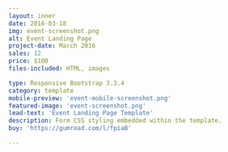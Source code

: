 ```yaml
---
layout: inner
date: 2016-03-18
img: event-screenshot.png
alt: Event Landing Page
project-date: March 2016
sales: 12
price: $100
files-included: HTML, images

type: Responsive Bootstrap 3.3.4
category: template
mobile-preview: 'event-mobile-screenshot.png'
featured-image: 'event-screenshot.png'
lead-text: 'Event Landing Page Template'
description: Form CSS styling embedded within the template.
buy: 'https://gumroad.com/l/fpiaB'

---
```


